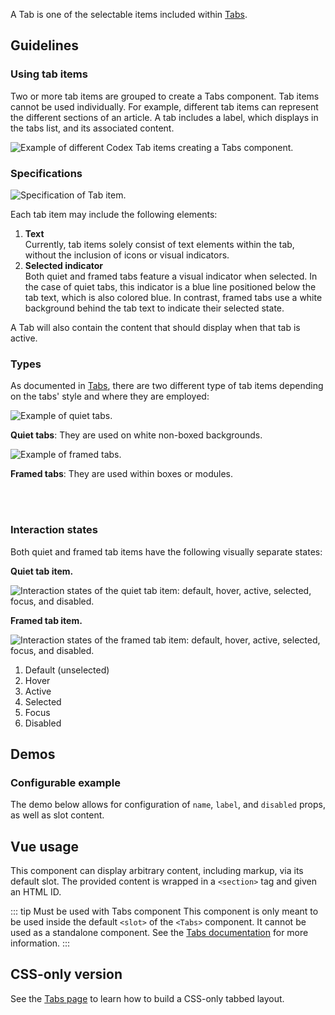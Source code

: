 <script setup>
import ConfigurableTabDemo from '@/../component-demos/tab/examples/ConfigurableTabDemo.vue';
const controlsConfig = [
    {
        name: 'disabled',
        type: 'boolean'
    },
    {
        name: 'tabName',
        type: 'text',
        default: 'tab1'
    },
    {
        name: 'label',
        type: 'text',
        default: 'First Tab'
    },
    {
        name: 'default',
        type: 'slot',
        default: 'Content for first tab'
    }
];
</script>

A Tab is one of the selectable items included within [Tabs](./tabs.md).

## Guidelines

### Using tab items
Two or more tab items are grouped to create a Tabs component. Tab items cannot
be used individually. For example, different tab items can represent the
different sections of an article. A tab includes a label, which displays in the
tabs list, and its associated content.

![Example of different Codex Tab items creating a Tabs component.](../../assets/components/tab-using.svg)

### Specifications

![Specification of Tab item.](../../assets/components/tab-specifications.svg)

Each tab item may include the following elements:
1. **Text**<br>Currently, tab items solely consist of text elements within the tab, without the inclusion of icons or visual indicators.
2. **Selected indicator**<br>Both quiet and framed tabs feature a visual indicator when selected. In the case of quiet tabs, this indicator is a blue line positioned below the tab text, which is also colored blue. In contrast, framed tabs use a white background behind the tab text to indicate their selected state.

A Tab will also contain the content that should display when that tab is active.

### Types
As documented in [Tabs](./tabs.md), there are two different type of tab items depending on the tabs' style and where they are employed:

<div class="cdx-docs-col cdx-docs-col-start cdx-docs-col-m">

![Example of quiet tabs.](../../assets/components/tabs-types-quiet.svg)

**Quiet tabs**: They are used on white non-boxed backgrounds.
</div>
<div class="cdx-docs-col cdx-docs-col-end cdx-docs-col-m">

![Example of framed tabs.](../../assets/components/tabs-types-framed.svg)

**Framed tabs**: They are used within boxes or modules.
</div>
<br>&nbsp;<br>

### Interaction states
Both quiet and framed tab items have the following visually separate states:

**Quiet tab item.**

![Interaction states of the quiet tab item: default, hover, active, selected, focus, and disabled.](../../assets/components/tab-quiet-interaction-states.svg)

**Framed tab item.**

![Interaction states of the framed tab item: default, hover, active, selected, focus, and disabled.](../../assets/components/tab-framed-interaction-states.svg)

1. Default (unselected)
2. Hover
3. Active
4. Selected
5. Focus
6. Disabled

## Demos

### Configurable example

The demo below allows for configuration of `name`, `label`, and `disabled`
props, as well as slot content.

<cdx-demo-wrapper :controls-config="controlsConfig">
<template v-slot:demo="{ propValues, slotValues }">
    <configurable-tab-demo v-bind="propValues">{{ slotValues.default }}</configurable-tab-demo>
</template>

<template v-slot:code>

:::code-group

<<< @/../component-demos/tab/examples/ConfigurableTabDemo.vue [NPM]

<<< @/../component-demos/tab/examples-mw/ConfigurableTabDemo.vue [MediaWiki]

:::

</template>
</cdx-demo-wrapper>

## Vue usage

This component can display arbitrary content, including markup, via its default slot. The provided
content is wrapped in a `<section>` tag and given an HTML ID.

::: tip Must be used with Tabs component
This component is only meant to be used inside the default `<slot>` of the `<Tabs>` component.
It cannot be used as a standalone component. See the [Tabs documentation](./tabs) for more
information.
:::

## CSS-only version

See the [Tabs page](./tabs.md#css-only-version) to learn how to build a CSS-only tabbed layout.

